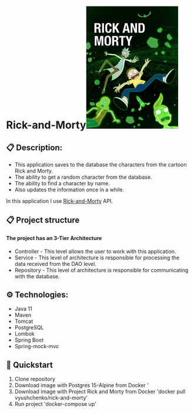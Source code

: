 # Rick-and-Morty![img_1.png](img_1.png)
## 📋 Description:
* This application saves to the database the characters from the cartoon Rick and Morty.
* The ability to get a random character from the database.
* The ability to find a character by name.
* Also updates the information once in a while.

In this application I use [Rick-and-Morty](https://rickandmortyapi.com/api/character) API.

## 📋 Project structure
#### The project has an 3-Tier Architecture

* Controller - This level allows the user to work with this application.
* Service - This level of architecture is responsible for processing the data received from the DAO level.
* Repository - This level of architecture is responsible for communicating with the database.

## ⚙ Technologies:
* Java 11
* Maven
* Tomcat
* PostgreSQL
* Lombok
* Spring Boot
* Spring-mock-mvc

## 🚀 Quickstart
1. Clone repository
2. Download image with Postgres 15-Alpine from Docker '
3. Download image with Project Rick and Morty from Docker 'docker pull vyushchenko/rick-and-morty'
4. Run project 'docker-compose up'